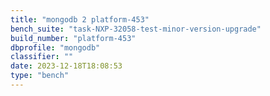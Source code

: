 ```yaml
---
title: "mongodb 2 platform-453"
bench_suite: "task-NXP-32058-test-minor-version-upgrade"
build_number: "platform-453"
dbprofile: "mongodb"
classifier: ""
date: 2023-12-18T18:08:53
type: "bench"
---
```

